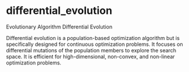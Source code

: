 # differential_evolution
Evolutionary Algorithm Differential Evolution

Differential evolution is a population-based optimization algorithm but is specifically designed for continuous optimization problems. It focuses on differential mutations of the population members to explore the search space. It is efficient for high-dimensional, non-convex, and non-linear optimization problems.
